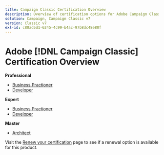 ```yaml
---
title: Campaign Classic Certification Overview
description: Overview of certification options for Adobe Campaign Classic
solution: Campaign, Campaign Classic v7
version: Classic v7
exl-id: c80ad5d1-6245-4c99-b4ac-97b8dc48e80f
---
```

# Adobe [!DNL Campaign Classic] Certification Overview

**Professional**

* [Business Practioner](/help/certifications/acc/acc-p-business.md) <!--AD0-E329-->
* [Developer](/help/certifications/acc/acc-p-developer.md) <!--AD0-E331-->

**Expert**

* [Business Practioner](/help/certifications/acc/acc-e-business.md) <!--AD0-E327-->
* [Developer](/help/certifications/acc/acc-e-developer.md) <!--AD0-E330-->

**Master**

* [Architect](/help/certifications/acc/acc-m-developer.md) <!--AD0-E328-->

Visit the [Renew your certification](/help/certifications/renew.md) page to see if a renewal option is available for this product.
